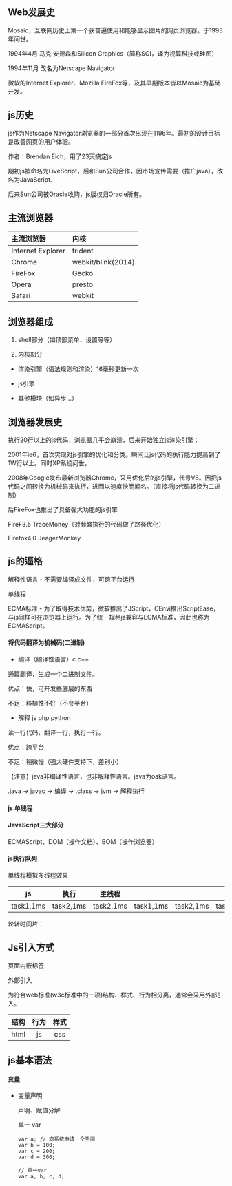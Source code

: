 ## Web发展史

Mosaic，互联网历史上第一个获普遍使用和能够显示图片的网页浏览器。于1993年问世。

1994年4月 马克·安德森和Silicon Graphics（简称SGI，译为视算科技或硅图）

1994年11月 改名为Netscape Navigator

微软的Internet Explorer、Mozilla FireFox等，及其早期版本皆以Mosaic为基础开发。

## js历史

js作为Netscape Navigator浏览器的一部分首次出现在1196年。最初的设计目标是改善网页的用户体验。

作者：Brendan Eich，用了23天搞定js

期初js被命名为LiveScript，后和Sun公司合作，因市场宣传需要（推广java），改名为JavaScript.

后来Sun公司被Oracle收购，js版权归Oracle所有。

## 主流浏览器

|主流浏览器|内核|
|:--|:--|
|Internet Explorer|trident|
|Chrome|webkit/blink(2014)|
|FireFox|Gecko|
|Opera|presto|
|Safari|webkit|

## 浏览器组成

1. shell部分（如顶部菜单、设置等等）

2. 内核部分

* 渲染引擎（语法规则和渲染）16毫秒更新一次

* js引擎

* 其他模块（如异步...）

## 浏览器发展史

执行20行以上的js代码，浏览器几乎会崩溃，后来开始独立js渲染引擎：

2001年ie6，首次实现对js引擎的优化和分类。瞬间让js代码的执行能力提高到了1W行以上。同时XP系统问世。

2008年Google发布最新浏览器Chrome，采用优化后的js引擎，代号V8。因把js代码之间转换为机械码来执行，进而以速度快而闻名。（直接将js代码转换为二进制）

后FireFox也推出了具备强大功能的js引擎

FireF3.5 TraceMoney（对频繁执行的代码做了路径优化）

Firefox4.0 JeagerMonkey

## js的逼格

解释性语言 - 不需要编译成文件，可跨平台运行

单线程

ECMA标准 - 为了取得技术优势，微软推出了JScript，CEnvi推出ScriptEase，与js同样可在浏览器上运行。为了统一规格js兼容与ECMA标准，因此也称为ECMAScript。

#### 将代码翻译为机械码(二进制)

* 编译（编译性语言）c c++

通篇翻译，生成一个二进制文件。

优点：快，可开发些底层的东西

不足：移植性不好（不夸平台）

* 解释 js php python

读一行代码，翻译一行，执行一行。

优点：跨平台

不足：稍微慢（强大硬件支持下，差别小）

【注意】java非编译性语言，也非解释性语言。java为oak语言。

.java -> javac -> 编译 -> .class -> jvm -> 解释执行

####  js 单线程


#### JavaScript三大部分

ECMAScript、DOM（操作文档）、BOM（操作浏览器）

#### js执行队列

单线程模拟多线程效果

|js|执行|主线程|||||
|:--:|:--:|:--:|:--:|:--:|:--:|:--:|
|task1,1ms|task2,1ms|task2,1ms|task1,1ms|task2,1ms|task1,1ms|

轮转时间片：

## Js引入方式

页面内嵌<script></script>标签

外部引入<script src="location"></script>

为符合web标准(w3c标准中的一项)结构、样式、行为相分离，通常会采用外部引入。

|结构|行为|样式|
|:--:|:--:|:--:|
|html|js|css|

## js基本语法

#### 变量

* 变量声明

  声明、赋值分解

  单一 var

  ```
  var a; // 向系统申请一个空间
  var b = 100;
  var c = 200;
  var d = 300;

  // 单一var
  var a, b, c, d;
  ```



